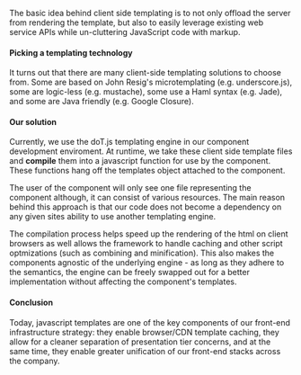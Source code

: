 ﻿The basic idea behind client side templating is to not only offload the server from rendering the template, but also to easily leverage existing web service APIs while un-cluttering JavaScript code with markup.

#### Picking a templating technology
It turns out that there are many client-side templating solutions to choose from. 
Some are based on John Resig's microtemplating (e.g. underscore.js), some are logic-less (e.g. mustache), some use a Haml syntax (e.g. Jade), and some are Java friendly (e.g. Google Closure).

#### Our solution
Currently, we use the doT.js templating engine in our component development enviroment. 
At runtime, we take these client side template files and **compile** them into a javascript function for use by the component.  
These functions hang off the templates object attached to the component.  

The user of the component will only see one file representing the component although, it can consist of various resources.
The main reason behind this approach is that our code does not become a dependency on any given sites ability to use another templating engine. 

The compilation process helps speed up the rendering of the html on client browsers as well allows the framework to handle caching and other script optmizations (such as combining and minification). 
This also makes the components agnostic of the underlying engine - as long as they adhere to the semantics, the engine can be freely swapped out for a better implementation without affecting the component's templates.

#### Conclusion
Today, javascript templates are one of the key components of our front-end infrastructure strategy: they enable browser/CDN template caching, they allow for a cleaner separation of presentation tier concerns, and at the same time, they enable greater unification of our front-end stacks across the company.